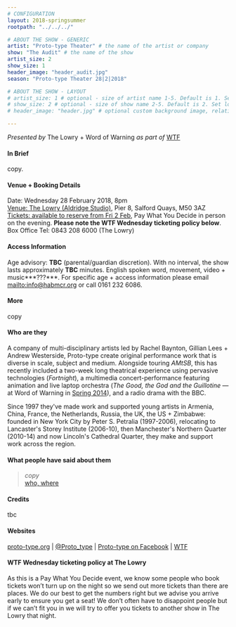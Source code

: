 ```yaml
---
# CONFIGURATION
layout: 2018-springsummer
rootpath: "../../../"

# ABOUT THE SHOW - GENERIC
artist: "Proto-type Theater" # the name of the artist or company
show: "The Audit" # the name of the show
artist_size: 2
show_size: 1
header_image: "header_audit.jpg"    
season: "Proto-type Theater 28|2|2018"

# ABOUT THE SHOW - LAYOUT
# artist_size: 1 # optional - size of artist name 1-5. Default is 1. Set longer names to lower values
# show_size: 2 # optional - size of show name 2-5. Default is 2. Set longer names to lower values
# header_image: "header.jpg" # optional custom background image, relative to current page

---
```

*Presented by* The Lowry + Word of Warning *as part of* <a href="http://www.thelowry.com/takearisk/take-a-risk-wtf-wednesday" target="_blank">WTF</a>           
         
#### In Brief      
copy.          
        
#### Venue + Booking Details           
Date: Wednesday 28 February 2018, 8pm          
<a href="http://www.thelowry.com/plan-your-visit/getting-here" target="_blank">Venue: The Lowry (Aldridge Studio)</a>, Pier 8, Salford Quays, M50 3AZ         
<a href="http://www.thelowry.com/performances/5887ADC8-FE43-47E6-B0D7-252C326B8D2A/seat-map" target="_blank">Tickets: available to reserve from Fri 2 Feb</a>, Pay What You Decide in person on the evening. **Please note the WTF Wednesday ticketing policy below**.          
Box Office Tel: 0843 208 6000 (The Lowry)          
          
#### Access Information        
Age advisory: **TBC** (parental/guardian discretion). With no interval, the show lasts approximately **TBC** minutes. English spoken word, movement, video + music***???***. For specific age + access information please email <mailto:info@habmcr.org> or call 0161 232 6086.     
             
#### More         
copy       
         
#### Who are they        
A company of multi-disciplinary artists led by Rachel Baynton, Gillian Lees + Andrew Westerside, Proto-type create original performance work that is diverse in scale, subject and medium. Alongside touring *AMtSB*, this has recently included a two-week long theatrical experience using pervasive technologies (*Fortnight*), a multimedia concert-performance featuring animation and live laptop orchestra (*The Good, the God and the Guillotine* — at Word of Warning in [Spring 2014](/archive/2014-spring/prototype)), and a radio drama with the BBC.         
          
Since 1997 they've made work and supported young artists in Armenia, China, France, the Netherlands, Russia, the UK, the US + Zimbabwe: founded in New York City by Peter S. Petralia (1997-2006), relocating to Lancaster's Storey Institute (2006-10), then Manchester's Northern Quarter (2010-14) and now Lincoln's Cathedral Quarter, they make and support work across the region.            
          
#### What people have said about them         
>*copy*<br><a href="http://www" target="_blank">who, where</a>          
        
#### Credits          
tbc         
        
#### Websites          
<a href="http://proto-type.org" target="_blank">proto-type.org</a> | <a href="http://twitter.com/Proto_type" target="_blank">@Proto_type</a> | <a href="http://facebook.com/prototypetheater" target="_blank">Proto-type on Facebook</a> | <a href="http://www.thelowry.com/takearisk/take-a-risk-wtf-wednesday" target="_blank">WTF</a>         
        
#### WTF Wednesday ticketing policy at The Lowry         
As this is a Pay What You Decide event, we know some people who book tickets won’t turn up on the night so we send out more tickets than there are places. We do our best to get the numbers right but we advise you arrive early to ensure you get a seat! We don’t often have to disappoint people but if we can’t fit you in we will try to offer you tickets to another show in The Lowry that night.
